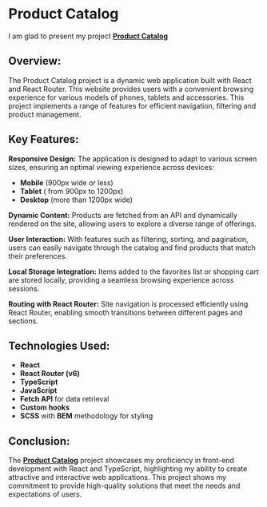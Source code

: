 # Product Catalog
I am glad to present my project **[Product Catalog](https://antonina-klishch.github.io/product_catalog/)**

## Overview:
The Product Catalog project is a dynamic web application built with React and React Router. This website provides users with a convenient browsing experience for various models of phones, tablets and accessories. This project implements a range of features for efficient navigation, filtering and product management.

## Key Features:

**Responsive Design:** The application is designed to adapt to various screen sizes, ensuring an optimal viewing experience across devices:
  * **Mobile** (900px wide or less)
  * **Tablet** ( from 900px to 1200px)
  * **Desktop** (more than 1200px wide)

**Dynamic Content:** Products are fetched from an API and dynamically rendered on the site, allowing users to explore a diverse range of offerings.

**User Interaction:** With features such as filtering, sorting, and pagination, users can easily navigate through the catalog and find products that match their preferences.

**Local Storage Integration:** Items added to the favorites list or shopping cart are stored locally, providing a seamless browsing experience across sessions.

**Routing with React Router:** Site navigation is processed efficiently using React Router, enabling smooth transitions between different pages and sections.

## Technologies Used:
* **React**
* **React Router (v6)**
* **TypeScript**
* **JavaScript**
* **Fetch API**  for data retrieval
* **Custom hooks** 
* **SCSS** with **BEM** methodology for styling

## Conclusion:
The **[Product Catalog](https://antonina-klishch.github.io/product_catalog/)** project showcases my proficiency in front-end development with React and TypeScript, highlighting my ability to create attractive and interactive web applications. This project shows my commitment to provide high-quality solutions that meet the needs and expectations of users.
